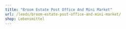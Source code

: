 ```yaml
---
title: "Broom Estate Post Office And Mini Market"
url: /leeds/broom-estate-post-office-and-mini-market/
shop: Lebensmittel
---
```

